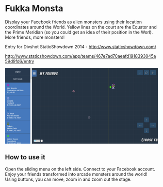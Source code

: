 Fukka Monsta
==============
Display your Facebook friends as alien monsters using their location coordinates around the World. Yellow lines on the court are the Equator and the Prime Meridian (so you could get an idea of their position in the Worl). More friends, more monsters!

Entry for Divshot StaticShowdown 2014 - http://www.staticshowdown.com/

http://www.staticshowdown.com/app/teams/467e7ad70aeafd1918393045a59d9fd6/entry

![picture][1]

How to use it
--------------
Open the sliding menu on the left side. Connect to your Facebook account. Enjoy your friends transformed into arcade monsters around the world! Using buttons, you can move, zoom in and zoom out the stage.


[1]: https://github.com/arcadeJHS/FukkaMonsta/blob/master/pics/fukkamonsta.png